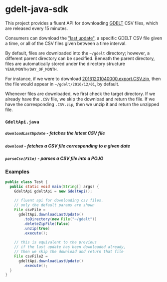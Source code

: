 # gdelt-java-sdk
This project provides a fluent API for downloading [GDELT](http://gdeltproject.org/) CSV files, which are released every 15 minutes.

Consumers can download the 
["last update"](http://data.gdeltproject.org/gdeltv2/lastupdate.txt), 
a specific GDELT CSV file given a time, or all of the CSV files given between a time interval.  

By default, files are downloaded into the `~/gdelt` directory; however, a different parent directory can be specified.
Beneath the parent directory, files are automatically stored under the directory structure `YEAR/MONTH/DAY_OF_MONTH`.

For instance, if we were to download 
[20161201040000.export.CSV.zip](http://data.gdeltproject.org/gdeltv2/20161201040000.export.CSV.zip), 
then the file would appear in `~/gdelt/2016/12/01`, by default.

Whenever files are downloaded, we first check the target directory. 
If we already have the `.CSV` file, we skip the download and return the file.
If we have the corresponding `.CSV.zip`, then we unzip it and return the unzipped file.

### `GdeltApi.java`
##### `downloadLastUpdate` - fetches the latest CSV file
##### `download` - fetches a CSV file corresponding to a given date
##### `parseCsv(File)` - parses a CSV file into a POJO

### Examples
```java
public class Test {
  public static void main(String[] args) {
    GdeltApi gdeltApi = new GdeltApi();
      
    // fluent api for downloading csv files.
    // only the default params are shown
    File csvFile = 
      gdeltApi.downloadLastUpdate()
        .toDirectory(new File("~/gdelt"))
        .deleteZipFile(false)
        .unzip(true)
        .execute();
      
    // this is equivalent to the previous
    // if the last update has been downloaded already, 
    // then we skip the download and return that file 
    File csvFile2 = 
      gdeltApi.downloadLastUpdate()
        .execute();
  }
}
```